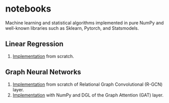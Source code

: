 # notebooks
Machine learning and statistical algorithms implemented in pure NumPy and well-known libraries such as Sklearn, Pytorch, and Statsmodels.

## Linear Regression
1. [Implementation](/notebooks/blob/main/linear-regression/theory.ipynb) from scratch.

## Graph Neural Networks
1. [Implementation](/notebooks/blob/main/gnns/rgcn.ipynb) from scratch of Relational Graph Convolutional (R-GCN) layer.
2. [Implementation](/notebooks/blob/main/gnns/gat.ipynb) with NumPy and DGL of the Graph Attention (GAT) layer.